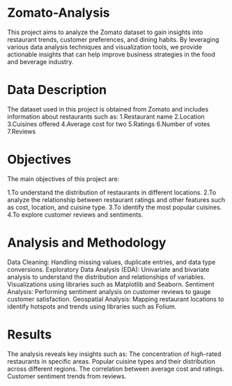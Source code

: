 # Zomato-Analysis

This project aims to analyze the Zomato dataset to gain insights into restaurant trends, customer preferences, and dining habits. By leveraging various data analysis techniques and visualization tools, we provide actionable insights that can help improve business strategies in the food and beverage industry.

# Data Description
The dataset used in this project is obtained from Zomato and includes information about restaurants such as:
1.Restaurant name
2.Location
3.Cuisines offered
4.Average cost for two
5.Ratings
6.Number of votes
7.Reviews
 
# Objectives
The main objectives of this project are:

1.To understand the distribution of restaurants in different locations.
2.To analyze the relationship between restaurant ratings and other features such as cost, location, and cuisine type.
3.To identify the most popular cuisines.
4.To explore customer reviews and sentiments.

# Analysis and Methodology
Data Cleaning: Handling missing values, duplicate entries, and data type conversions.
Exploratory Data Analysis (EDA):
Univariate and bivariate analysis to understand the distribution and relationships of variables.
Visualizations using libraries such as Matplotlib and Seaborn.
Sentiment Analysis: Performing sentiment analysis on customer reviews to gauge customer satisfaction.
Geospatial Analysis: Mapping restaurant locations to identify hotspots and trends using libraries such as Folium.

# Results
The analysis reveals key insights such as:
The concentration of high-rated restaurants in specific areas.
Popular cuisine types and their distribution across different regions.
The correlation between average cost and ratings.
Customer sentiment trends from reviews.
